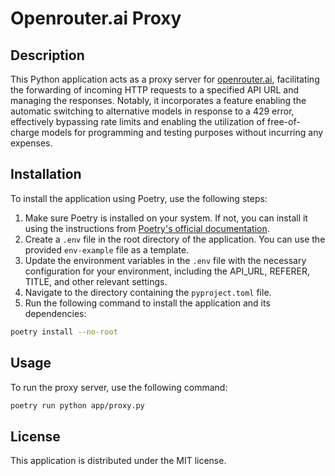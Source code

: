 # Openrouter.ai Proxy

## Description
This Python application acts as a proxy server for [openrouter.ai](https://openrouter.ai), facilitating the forwarding of incoming HTTP requests to a specified API URL and managing the responses. Notably, it incorporates a feature enabling the automatic switching to alternative models in response to a 429 error, effectively bypassing rate limits and enabling the utilization of free-of-charge models for programming and testing purposes without incurring any expenses.

## Installation
To install the application using Poetry, use the following steps:

1. Make sure Poetry is installed on your system. If not, you can install it using the instructions from [Poetry's official documentation](https://python-poetry.org/docs/).
2. Create a `.env` file in the root directory of the application. You can use the provided `env-example` file as a template.
3. Update the environment variables in the `.env` file with the necessary configuration for your environment, including the API_URL, REFERER, TITLE, and other relevant settings.
4. Navigate to the directory containing the `pyproject.toml` file.
5. Run the following command to install the application and its dependencies:

```bash
poetry install --no-root
```

## Usage
To run the proxy server, use the following command:
```bash
poetry run python app/proxy.py
```

## License
This application is distributed under the MIT license.